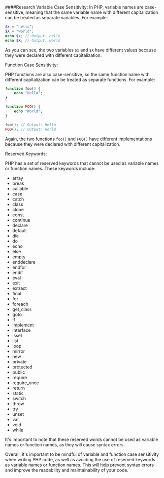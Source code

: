 ####Research
Variable Case Sensitivity:
In PHP, variable names are case-sensitive, meaning that the same variable name with different capitalization can be treated as separate variables. For example:
```php
$x = "hello";
$X = "world";
echo $x; // Output: hello
echo $X; // Output: world
```
As you can see, the two variables `$x` and `$X` have different values because they were declared with different capitalization.

Function Case Sensitivity:

PHP functions are also case-sensitive, so the same function name with different capitalization can be treated as separate functions. For example:
```php
function foo() {
    echo "Hello";
}

function FOO() {
    echo "World";
}

foo(); // Output: Hello
FOO(); // Output: World
```
Again, the two functions `foo()` and `FOO()` have different implementations because they were declared with different capitalization.

Reserved Keywords:

PHP has a set of reserved keywords that cannot be used as variable names or function names. These keywords include:

* array
* break
* callable
* case
* catch
* class
* clone
* const
* continue
* declare
* default
* die
* do
* echo
* else
* empty
* enddeclare
* endfor
* endif
* eval
* exit
* extract
* final
* for
* foreach
* get_class
* goto
* if
* implement
* interface
* isset
* list
* loop
* mirror
* new
* private
* protected
* public
* require
* require_once
* return
* static
* switch
* throw
* try
* unset
* var
* void
* while

It's important to note that these reserved words cannot be used as variable names or function names, as they will cause syntax errors.

Overall, it's important to be mindful of variable and function case sensitivity when writing PHP code, as well as avoiding the use of reserved keywords as variable names or function names. This will help prevent syntax errors and improve the readability and maintainability of your code.